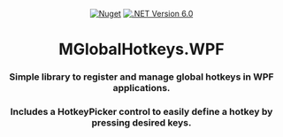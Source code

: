 <div align="center">
    
[![Nuget](https://img.shields.io/nuget/v/MGlobalHotkeys.WPF)](https://www.nuget.org/packages/MGlobalHotkeys.WPF/)
[![.NET Version 6.0](https://img.shields.io/badge/.NET-6.0-green)](https://www.nuget.org/packages/MGlobalHotkeys.WPF/)
</div>


<div align="center">
  <h1>MGlobalHotkeys.WPF</h1>
  <h3>Simple library to register and manage global hotkeys in WPF applications.</h3>
      <h3>Includes a HotkeyPicker control to easily define a hotkey by pressing desired keys.</h3>
</div>
